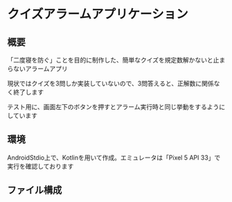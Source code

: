 # クイズアラームアプリケーション
## 概要
「二度寝を防ぐ」ことを目的に制作した、簡単なクイズを規定数解かないと止まらないアラームアプリ

現状ではクイズを3問しか実装していないので、3問答えると、正解数に関係なく終了します

テスト用に、画面左下のボタンを押すとアラーム実行時と同じ挙動をするようにしています
## 環境
AndroidStdio上で、Kotlinを用いて作成。エミュレータは「Pixel 5 API 33」で実行を確認しております
## ファイル構成
